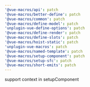 ```yaml
---
'@vue-macros/api': patch
'@vue-macros/better-define': patch
'@vue-macros/common': patch
'@vue-macros/define-model': patch
'unplugin-vue-define-options': patch
'@vue-macros/define-render': patch
'@vue-macros/define-slots': patch
'@vue-macros/hoist-static': patch
'unplugin-vue-macros': patch
'@vue-macros/named-template': patch
'@vue-macros/setup-component': patch
'@vue-macros/setup-sfc': patch
'@vue-macros/short-emits': patch
---
```


support context in setupComponent

